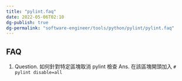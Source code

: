 ```yaml
---
title: "pylint.faq"
date: 2022-05-06T02:10
dg-publish: true
dg-permalink: "software-engineer/tools/python/pylint/pylint.faq"
---
```

## FAQ
1. Question. 如何針對特定區塊取消 pylint 檢查
	Ans. 在該區塊開頭加入 `# pylint disable=all`